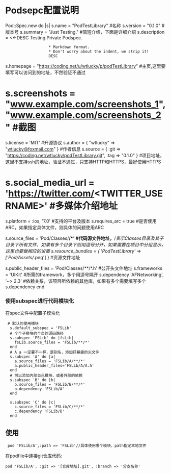 # Podsepc配置说明

Pod::Spec.new do |s|
  s.name             = "PodTestLibrary"    #名称
  s.version          = "0.1.0"             #版本号
  s.summary          = "Just Testing."     #简短介绍，下面是详细介绍
  s.description      = <<-DESC
                       Testing Private Podspec.

                       * Markdown format.
                       * Don't worry about the indent, we strip it!
                       DESC
  s.homepage         = "https://coding.net/u/wtlucky/p/podTestLibrary"                           #主页,这里要填写可以访问到的地址，不然验证不通过
  # s.screenshots     = "www.example.com/screenshots_1", "www.example.com/screenshots_2"           #截图
  s.license          = 'MIT'              #开源协议
  s.author           = { "wtlucky" => "wtlucky@foxmail.com" }                   #作者信息
  s.source           = { :git => "https://coding.net/wtlucky/podTestLibrary.git", :tag => "0.1.0" }      #项目地址，这里不支持ssh的地址，验证不通过，只支持HTTP和HTTPS，最好使用HTTPS
  # s.social_media_url = 'https://twitter.com/<TWITTER_USERNAME>'                       #多媒体介绍地址

  s.platform     = :ios, '7.0'            #支持的平台及版本
  s.requires_arc = true                   #是否使用ARC，如果指定具体文件，则具体的问题使用ARC

  s.source_files = 'Pod/Classes/**/*'     #代码源文件地址，**/*表示Classes目录及其子目录下所有文件，如果有多个目录下则用逗号分开，如果需要在项目中分组显示，这里也要做相应的设置
  s.resource_bundles = {
    'PodTestLibrary' => ['Pod/Assets/*.png']
  }                                       #资源文件地址

  s.public_header_files = 'Pod/Classes/**/*.h'   #公开头文件地址
  s.frameworks = 'UIKit'                  #所需的framework，多个用逗号隔开
  s.dependency 'AFNetworking', '~> 2.3'   #依赖关系，该项目所依赖的其他库，如果有多个需要填写多个s.dependency
end

### 使用subspec进行代码模块化

在spec文件中配置子模块化

```
 # 默认的使用模块
  s.default_subspec = 'FSLib'
  # 个个子模块的个自的源码路径
  s.subspec 'FSLib' do |fsLib|
    fsLib.source_files = 'FSLib/**/*'
  end
  # A a 一定要不一样，是别名，添加好暴露的头文件
  s.subspec 'A' do |a|
    a.source_files = 'FSLib/A/**/*'
    a.public_header_files='FSLib/A/A.h'
  end
  # 可以添加内部自己模块，或者外部的依赖
  s.subspec 'B' do |b|
    b.source_files = 'FSLib/B/**/*'
    b.dependency 'FSLib/A'
  end

  s.subspec 'C' do |c|
    c.source_files = 'FSLib/C/**/*'
    c.dependency 'FSLib/B'
  end
```

使用
------

```
 pod 'FSLib/A',:path => 'FSLib'//具体使用哪个模块，path指定本地文件
```

在podfile中连接git仓库代码:

```
pod 'FSLib/A', :git => '[仓库地址].git', :branch => '分支名称'
```

